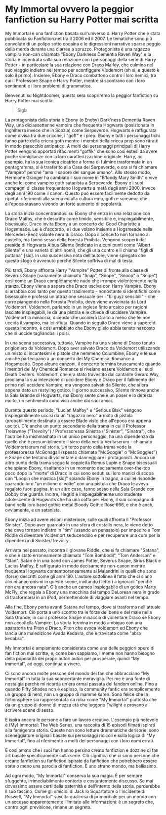 # My Immortal ovvero la peggior fanfiction su Harry Potter mai scritta

My Immortal è una fanfiction basata sull'universo di Harry Potter che è stata pubblicata su Fanfiction.net tra il 2006 ed il 2007. Le tematiche sono più convolute di un polipo sotto cocaina e le digressioni narrative sparse peggio della merda durante una diarrea a spruzzo. Protagonista è una ragazza vampira non-can chiamata "Ebony Darkness Dementia Raven Way" e la storia è incentrata sulla sua relazione con i personaggi della serie di Harry Potter - in particolare la sua relazione con Draco Malfoy, che culmina nel suo viaggio indietro nel tempo per sconfiggere Vlodemort (oh si, e questo è solo il primo). Insieme, Ebony e Draco combattono contro i loro nemici, tra cui il Professore Snape e Harry Potter, mentre si scontrano con i loro sentimenti e i loro problemi di grammatica.

Benvenuti su Nightdoomer, questa sera scopriremo la peggior fanfiction su Harry Potter mai scritta.

> Sigla

La protagonista della storia è Ebony (o Enoby) Dark'ness Dementia Raven Way, una diciassettenne vampira che frequenta Hogwarts (posizionata in Inghilterra invece che in Scozia) come Serpeverde.
Hogwarts è raffigurata come divisa tra due cricche, i "goff" e i prep. Ebony e tutti i personaggi fichi fanno parte della cricca goth mentre i membri della cricca prep sono ritratti in modo parecchio antipatico. A molti dei personaggi principali di Harry Potter vengono apportati rifacimenti "goffik" che sono così estesi da avere poche somiglianze con la loro caratterizzazione originale. Harry, ad esempio, ha la sua iconica cicatrice a forma di fulmine trasformata in un pentagramma, si è trasferito alla Casa dei Serpeverde, e ora si fa chiamare "Vampiro" perché "ama il sapore del sangue umano". 
Allo stesso modo, Hermione Granger ha cambiato il suo nome in "B'loody Mary Smith" e vive anche lei come vampiro goth satanista a Serpeverde. Ebony e i suoi compagni di classe frequentano Hogwarts a metà degli anni 2000, invece degli anni '90 come il canon. Questo può essere facilmente dedotto dai ripetuti riferimenti alla scena ed alla cultura emo, goth e screamo, che all'epoca stavano vivendo un forte aumento di popolarità.

La storia inizia concentrandosi su Ebony che entra in una relazione con Draco Malfoy, che è descritto come timido, sensibile e, inspiegabilmente, bisessuale. Draco invita Ebony a un concerto dei Good Charlotte a Hogsmeade. Lei è d'accordo, e i due volano insieme a Hogsmeade nella Mercedes-Benz volante nera di Draco. Dopo il concerto non tornano al castello, ma fanno sesso nella Foresta Proibita. Vengono scoperti dal preside di Hogwarts Albus Silente (indicato in alcuni punti come "Albert Silente" e una varietà di altri nomi), che gli urla contro e li chiama "figli di puttana" [sic]. In una successiva nota dell'autore, viene spiegato che questo sfogo è avvenuto perché Silente soffriva di mal di testa.

Più tardi, Ebony affronta Harry "Vampire" Potter di fronte alla classe di Severus Snape (variamente chiamato "Snap", "Snope", "Snoop" o "Snipe") così come un Draco completamente nudo che irrompe violentemente nella stanza. Ebony viene a sapere che Draco usciva con Harry Vampire. Ebony si arrabbia così tanto per questo tradimento - nonostante si identifichi come bisessuale e professi un'attrazione sessuale per i "bi guyz sensibili" - che corre piangendo nella Foresta Proibita, dove viene avvicinata da Lord Voldemort. 
Voldemort, parlando in un inglese finto arcaico per ragioni lasciate inspiegabili, le dà una pistola e le chiede di uccidere Vampire. Voldemort la minaccia, dicendo che ucciderà Draco a meno che lei non uccida il vampiro, ma lei rifiuta. Quando in seguito Draco viene a sapere di questo incontro, è così arrabbiato che Ebony glielo abbia tenuto nascosto che si uccide tagliandosi i polsi.

In una scena successiva, tuttavia, Vampire ha una visione di Draco tenuto prigioniero da Voldemort. Dopo aver salvato Draco da Voldemort utilizzando un misto di incantesimi e pistole che nemmeno Columbine, Ebony e le sue amiche partecipano a un concerto dei My Chemical Romance a Hogsmeade. Dopo alcune canzoni, il concerto termina bruscamente quando i membri dei My Chemical Romance si rivelano essere Voldemort e i suoi Death Dealers. 
Voldemort, che era stato travestito dal cantante Gerard Way, proclama la sua intenzione di uccidere Ebony e Draco per il fallimento del primo nell'uccidere Vampire, ma vengono salvati da Silente, che si era appena dato un restyling gotico. Il giorno successivo, Silente rinnova anche la Sala Grande di Hogwarts, ma Ebony sente che è un poser e lo detesta molto, un sentimento condiviso anche dai suoi amici.

Durante questo periodo, "Lucian Malfoy" e "Serious Blak" vengono inspiegabilmente uccisi da un "ragazzo nero" armato di pistola (probabilmente destinato a essere Blade visto che all'epoca era appena uscito). C'è anche un punto secondario della trama in cui il Professor Trelawney ("Trevolry") / Professoressa Sinistra ("Sinister", "Sinatra"), che l'autrice ha mishmashato in un unico personaggio, ha una dipendenza da quello che è presumibilmente il siero della verità Veritaserum - chiamato Voldemortserum nel storia. 
Un terzo punto della trama vede la professoressa McGonagall (spesso chiamata "McGoogle" o "McGoggles") e Snape che tentano di violentare o danneggiare i protagonisti. Ancora un altro punto della trama segue la coppietta Remus Lupin e Snape bisessuali che spiano Ebony, risultando in un momento decisamente over-the-top poco dopo la "morte" di Draco in cui sono seduti sui loro manici di scopa con "Loopin che mastica [sic]" spiando Ebony in bagno, a cui lei risponde sparando loro "un milione di volte" con una pistola che Draco le aveva regalato fuori pagina. 
In un altro caso, fanno sesso nella Sala Grande con Dobby che guarda. Inoltre, Hagrid è inspiegabilmente uno studente adolescente di Hogwarts che ha una cotta per Ebony, il suo compagno di band nella loro band gothic metal Bloody Gothic Rose 666, e che è anch, ovviamente,  e un satanista.

Ebony inizia ad avere visioni misteriose, sulle quali affronta il "Professor Sinister". Dopo aver guardato in una sfera di cristallo nera, le viene detto che deve tornare indietro in "tim" (usando un pensatoio) per impedire a Tom Riddle di diventare Voldemort seducendolo e per recuperare una cura per la dipendenza di Sinister/Trevolry. 

Arrivata nel passato, incontra il giovane Riddle, che si fa chiamare "Satana", e che è stato erroneamente chiamato "Tom Bombodil", "Tom Anderson" e "Stan". Satan è in una band con James Potter, Severus Snape, Sirius Black e Lucius Malfoy. È raffigurato in modo decisamente non-canon mentre frequenta Hogwarts contemporaneamente ai Malandrini in quelli che sono (forse) descritti come gli anni '80. 
L'autore sottolinea il fatto che ci siano alcuni anacronismi in queste scene, invitando i lettori a ignorarli "perchè non era ancora nata". C'è anche un cameo inspiegabile di un gotico Marty McFly, che regala a Ebony una macchina del tempo DeLorean nera in grado di trasformarsi in un iPod, permettendole di viaggiare avanti nel tempo.

Alla fine, Ebony porta avanti Satana nel tempo, dove si trasforma nell'attuale Voldemort. Ciò porta a uno scontro tra le forze del bene e del male nella Sala Grande, in cui il professor Snape minaccia di violentare Draco se Ebony non accoltella Vampire. La storia termina in modo ambiguo con una sparatoria tra Piton e Draco, Piton che evoca Voldemort ed Ebony che lancia una maledizione Avada Kedavra, che è travisata come "abra kedabra".

My Immortal è ampiamente considerata come una delle peggiori opere di fan fiction mai scritte, e, come ben sappiamo, i meme non hanno bisogno della popolarità dei propri autori autori per prosperare, quindi "My Immortal", ad oggi, continua a vivere.

Ci sono ancora molte persone del mondo dei fan che abbracciano "My Immortal" in tutta la sua sconcertante meraviglia. Per me è una fonte di nostalgia perchè mi ricorda un'era ormai passata del fandom online. Fino a quando Fifty Shades non è esploso, la community fanfic era semplicemente un gruppo di nerd, non un gruppo di mamme karen. Sono felice che la fictionsphere sia rappresentata da roba come "My Immortal" piuttosto che da un gruppo di donne di mezza età che leggono Twilight e provano a scrivere scene di sesso.

E ispira ancora le persone a fare un lavoro creativo. L'esempio più notevole è (My) Immortal: The Web Series, una raccolta di 15 episodi filmati ispirati alla famigerata storia. Queste non sono letture drammatiche derisorie: sono sceneggiature originali basate sui personaggi ridicoli e sulla logica di "My Immortal", fino al riferimento a molti dei personaggi con i loro nomi errati.

È così amato che i suoi fan hanno persino creato fanfiction e dozzine di fan art basate specificamente sulla serie. Ciò significa che ci sono persone che creano fanfiction su fanfiction ispirate da fanfiction che potrebbero essere state o meno una parodia di fanfiction. È uno strano mondo, ma bellissimo.

Ad ogni modo, "My Immortal" conserva la sua magia. È per sempre sfuggente, irrimediabilmente contorto e costantemente discusso. Se mai dovessimo essere certi della paternità e dell'intento della storia, perderebbe il suo fascino. Come gli omicidi di Jack lo Squartatore o l'incidente di Roswell, "My Immortal" suscita qualcosa di primordiale per un mondo con un accesso apparentemente illimitato alle informazioni: è un segreto che, contro ogni previsione, rimane un segreto.